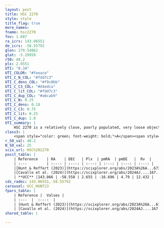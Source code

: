 ```yaml
---
layout: post
title: HSC 2270
style: style
title_flag: true
more_names: 
fname: hsc2270
fov: 1.607
ra_icrs: 143.06551
de_icrs: -58.55792
glon: 279.54062
glat: -5.29959
r50: 48.2
plx: 2.6551
UTI: "0.34"
UTI_COLOR: "#feeace"
UTI_C_N_COL: "#fdd7c3"
UTI_C_dens_COL: "#f9c8bb"
UTI_C_C3_COL: "#d4edca"
UTI_C_lit_COL: "#fdd7c3"
UTI_C_dup_COL: "#a6cab9"
UTI_C_N: 0.25
UTI_C_dens: 0.18
UTI_C_C3: 0.75
UTI_C_lit: 0.25
UTI_C_dup: 1.0
UTI_summary: |
    HSC 2270 is a relatively close, poorly populated, very loose object of high C3 quality. It was recently reported in the literature.
class3: |
    <span style="color: green; font-weight: bold;">A</span><span style="color: #FFC300; font-weight: bold;">B</span>
r_50_val: 48.2
N_50_val: 25
scix_url: HSC%202270
posit_table: |
    | Reference    | RA    | DEC   | Plx  | pmRA  | pmDE   |  Rv  |
    | :---         | :---: | :---: | :---: | :---: | :---: | :---: |
    |[Hunt & Reffert (2023)](https://scixplorer.org/abs/2023A%26A...673A.114H) | 142.62 | -58.516 | 2.646 | -16.713 | 4.625 | 9.642 |
    |[Cavallo et al. (2024)](https://scixplorer.org/abs/2024AJ....167...12C) | 143.052 | -58.782 | 2.653 | -- | -- | -- |
    | **UCC** |143.066 | -58.558 | 2.655 | -16.696 | 4.79 | 12.432 | 
cds_radec: 143.06551,-58.55792
carousel: UCC_HUNT23
fpars_table: |
    | Reference |  Values |
    | :---  |  :---:  |
    | [Hunt & Reffert (2023)](https://scixplorer.org/abs/2023A%26A...673A.114H) | `AV50=0.38, diffAV50=0.733, MOD50=7.801, logAge50=7.67` |
    | [Cavallo et al. (2024)](https://scixplorer.org/abs/2024AJ....167...12C) | `AV50=0.53, dMod50=7.87, logAge50=7.52, [Fe/H]50=0.4` |
shared_table: |
    
---
```

